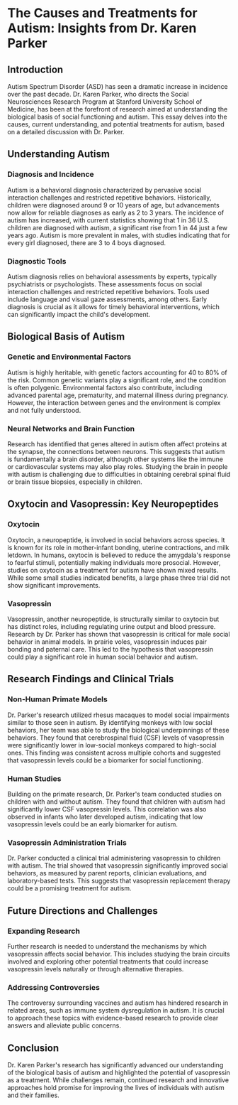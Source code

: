 # The Causes and Treatments for Autism: Insights from Dr. Karen Parker

## Introduction

Autism Spectrum Disorder (ASD) has seen a dramatic increase in incidence over the past decade. Dr. Karen Parker, who directs the Social Neurosciences Research Program at Stanford University School of Medicine, has been at the forefront of research aimed at understanding the biological basis of social functioning and autism. This essay delves into the causes, current understanding, and potential treatments for autism, based on a detailed discussion with Dr. Parker.

## Understanding Autism

### Diagnosis and Incidence

Autism is a behavioral diagnosis characterized by pervasive social interaction challenges and restricted repetitive behaviors. Historically, children were diagnosed around 9 or 10 years of age, but advancements now allow for reliable diagnoses as early as 2 to 3 years. The incidence of autism has increased, with current statistics showing that 1 in 36 U.S. children are diagnosed with autism, a significant rise from 1 in 44 just a few years ago. Autism is more prevalent in males, with studies indicating that for every girl diagnosed, there are 3 to 4 boys diagnosed.

### Diagnostic Tools

Autism diagnosis relies on behavioral assessments by experts, typically psychiatrists or psychologists. These assessments focus on social interaction challenges and restricted repetitive behaviors. Tools used include language and visual gaze assessments, among others. Early diagnosis is crucial as it allows for timely behavioral interventions, which can significantly impact the child's development.

## Biological Basis of Autism

### Genetic and Environmental Factors

Autism is highly heritable, with genetic factors accounting for 40 to 80% of the risk. Common genetic variants play a significant role, and the condition is often polygenic. Environmental factors also contribute, including advanced parental age, prematurity, and maternal illness during pregnancy. However, the interaction between genes and the environment is complex and not fully understood.

### Neural Networks and Brain Function

Research has identified that genes altered in autism often affect proteins at the synapse, the connections between neurons. This suggests that autism is fundamentally a brain disorder, although other systems like the immune or cardiovascular systems may also play roles. Studying the brain in people with autism is challenging due to difficulties in obtaining cerebral spinal fluid or brain tissue biopsies, especially in children.

## Oxytocin and Vasopressin: Key Neuropeptides

### Oxytocin

Oxytocin, a neuropeptide, is involved in social behaviors across species. It is known for its role in mother-infant bonding, uterine contractions, and milk letdown. In humans, oxytocin is believed to reduce the amygdala's response to fearful stimuli, potentially making individuals more prosocial. However, studies on oxytocin as a treatment for autism have shown mixed results. While some small studies indicated benefits, a large phase three trial did not show significant improvements.

### Vasopressin

Vasopressin, another neuropeptide, is structurally similar to oxytocin but has distinct roles, including regulating urine output and blood pressure. Research by Dr. Parker has shown that vasopressin is critical for male social behavior in animal models. In prairie voles, vasopressin induces pair bonding and paternal care. This led to the hypothesis that vasopressin could play a significant role in human social behavior and autism.

## Research Findings and Clinical Trials

### Non-Human Primate Models

Dr. Parker's research utilized rhesus macaques to model social impairments similar to those seen in autism. By identifying monkeys with low social behaviors, her team was able to study the biological underpinnings of these behaviors. They found that cerebrospinal fluid (CSF) levels of vasopressin were significantly lower in low-social monkeys compared to high-social ones. This finding was consistent across multiple cohorts and suggested that vasopressin levels could be a biomarker for social functioning.

### Human Studies

Building on the primate research, Dr. Parker's team conducted studies on children with and without autism. They found that children with autism had significantly lower CSF vasopressin levels. This correlation was also observed in infants who later developed autism, indicating that low vasopressin levels could be an early biomarker for autism.

### Vasopressin Administration Trials

Dr. Parker conducted a clinical trial administering vasopressin to children with autism. The trial showed that vasopressin significantly improved social behaviors, as measured by parent reports, clinician evaluations, and laboratory-based tests. This suggests that vasopressin replacement therapy could be a promising treatment for autism.

## Future Directions and Challenges

### Expanding Research

Further research is needed to understand the mechanisms by which vasopressin affects social behavior. This includes studying the brain circuits involved and exploring other potential treatments that could increase vasopressin levels naturally or through alternative therapies.

### Addressing Controversies

The controversy surrounding vaccines and autism has hindered research in related areas, such as immune system dysregulation in autism. It is crucial to approach these topics with evidence-based research to provide clear answers and alleviate public concerns.

## Conclusion

Dr. Karen Parker's research has significantly advanced our understanding of the biological basis of autism and highlighted the potential of vasopressin as a treatment. While challenges remain, continued research and innovative approaches hold promise for improving the lives of individuals with autism and their families.